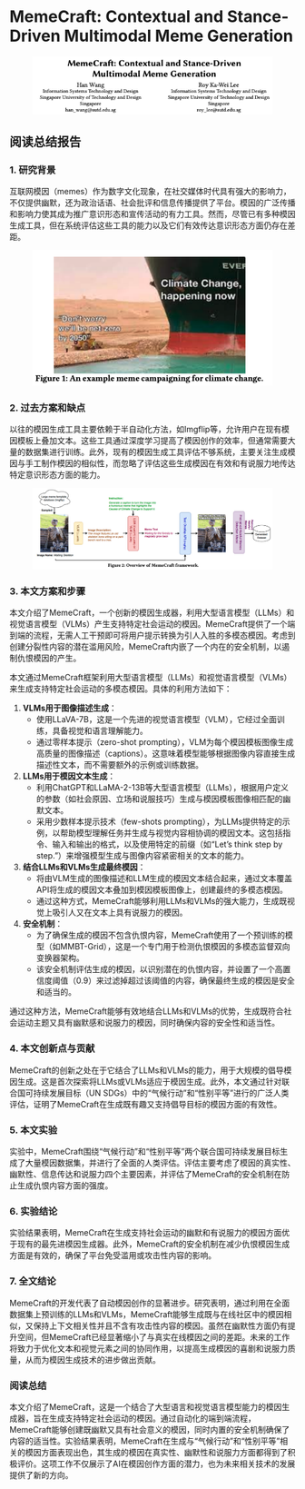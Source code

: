 # MemeCraft: Contextual and Stance-Driven Multimodal Meme Generation

<figure><img src="../.gitbook/assets/image (1) (1) (1) (1) (1) (1) (1) (1) (1) (1) (1) (1) (1) (1) (1) (1) (1) (1) (1) (1) (1) (1) (1) (1) (1) (1) (1) (1) (1).png" alt=""><figcaption></figcaption></figure>

## 阅读总结报告

### 1. 研究背景

互联网模因（memes）作为数字文化现象，在社交媒体时代具有强大的影响力，不仅提供幽默，还为政治话语、社会批评和信息传播提供了平台。模因的广泛传播和影响力使其成为推广意识形态和宣传活动的有力工具。然而，尽管已有多种模因生成工具，但在系统评估这些工具的能力以及它们有效传达意识形态方面仍存在差距。

<figure><img src="../.gitbook/assets/image (2) (1) (1) (1) (1) (1) (1) (1) (1) (1) (1) (1) (1) (1) (1) (1) (1) (1) (1) (1) (1) (1) (1) (1) (1) (1) (1) (1) (1).png" alt=""><figcaption></figcaption></figure>

### 2. 过去方案和缺点

以往的模因生成工具主要依赖于半自动化方法，如Imgflip等，允许用户在现有模因模板上叠加文本。这些工具通过深度学习提高了模因创作的效率，但通常需要大量的数据集进行训练。此外，现有的模因生成工具评估不够系统，主要关注生成模因与手工制作模因的相似性，而忽略了评估这些生成模因在有效和有说服力地传达特定意识形态方面的能力。

<figure><img src="../.gitbook/assets/image (3) (1) (1) (1) (1) (1) (1) (1) (1) (1) (1) (1) (1) (1) (1) (1) (1) (1) (1) (1) (1) (1) (1) (1) (1) (1) (1) (1) (1).png" alt=""><figcaption></figcaption></figure>

### 3. 本文方案和步骤

本文介绍了MemeCraft，一个创新的模因生成器，利用大型语言模型（LLMs）和视觉语言模型（VLMs）产生支持特定社会运动的模因。MemeCraft提供了一个端到端的流程，无需人工干预即可将用户提示转换为引人入胜的多模态模因。考虑到创建分裂性内容的潜在滥用风险，MemeCraft内嵌了一个内在的安全机制，以遏制仇恨模因的产生。



本文通过MemeCraft框架利用大型语言模型（LLMs）和视觉语言模型（VLMs）来生成支持特定社会运动的多模态模因。具体的利用方法如下：

1. **VLMs用于图像描述生成**：
   * 使用LLaVA-7B，这是一个先进的视觉语言模型（VLM），它经过全面训练，具备视觉和语言理解能力。
   * 通过零样本提示（zero-shot prompting），VLM为每个模因模板图像生成高质量的图像描述（captions）。这意味着模型能够根据图像内容直接生成描述性文本，而不需要额外的示例或训练数据。
2. **LLMs用于模因文本生成**：
   * 利用ChatGPT和LLaMA-2-13B等大型语言模型（LLMs），根据用户定义的参数（如社会原因、立场和说服技巧）生成与模因模板图像相匹配的幽默文本。
   * 采用少数样本提示技术（few-shots prompting），为LLMs提供特定的示例，以帮助模型理解任务并生成与视觉内容相协调的模因文本。这包括指令、输入和输出的格式，以及使用特定的前缀（如“Let’s think step by step.”）来增强模型生成与图像内容紧密相关的文本的能力。
3. **结合LLMs和VLMs生成最终模因**：
   * 将由VLM生成的图像描述和LLM生成的模因文本结合起来，通过文本覆盖API将生成的模因文本叠加到模因模板图像上，创建最终的多模态模因。
   * 通过这种方式，MemeCraft能够利用LLMs和VLMs的强大能力，生成既视觉上吸引人又在文本上具有说服力的模因。
4. **安全机制**：
   * 为了确保生成的模因不包含仇恨内容，MemeCraft使用了一个预训练的模型（如MMBT-Grid），这是一个专门用于检测仇恨模因的多模态监督双向变换器架构。
   * 该安全机制评估生成的模因，以识别潜在的仇恨内容，并设置了一个高置信度阈值（0.9）来过滤掉超过该阈值的内容，确保最终生成的模因是安全和适当的。

通过这种方法，MemeCraft能够有效地结合LLMs和VLMs的优势，生成既符合社会运动主题又具有幽默感和说服力的模因，同时确保内容的安全性和适当性。





### 4. 本文创新点与贡献

MemeCraft的创新之处在于它结合了LLMs和VLMs的能力，用于大规模的倡导模因生成。这是首次探索将LLMs或VLMs适应于模因生成。此外，本文通过针对联合国可持续发展目标（UN SDGs）中的“气候行动”和“性别平等”进行的广泛人类评估，证明了MemeCraft在生成既有趣又支持倡导目标的模因方面的有效性。

### 5. 本文实验

实验中，MemeCraft围绕“气候行动”和“性别平等”两个联合国可持续发展目标生成了大量模因数据集，并进行了全面的人类评估。评估主要考虑了模因的真实性、幽默性、信息传达和说服力四个主要因素，并评估了MemeCraft的安全机制在防止生成仇恨内容方面的强度。

### 6. 实验结论

实验结果表明，MemeCraft在生成支持社会运动的幽默和有说服力的模因方面优于现有的最先进模因生成器。此外，MemeCraft的安全机制在减少仇恨模因生成方面是有效的，确保了平台免受滥用或攻击性内容的影响。

### 7. 全文结论

MemeCraft的开发代表了自动模因创作的显著进步。研究表明，通过利用在全面数据集上预训练的LLMs和VLMs，MemeCraft能够生成既与在线社区中的模因相似，又保持上下文相关性并且不含有攻击性内容的模因。虽然在幽默性方面仍有提升空间，但MemeCraft已经显著缩小了与真实在线模因之间的差距。未来的工作将致力于优化文本和视觉元素之间的协同作用，以提高生成模因的喜剧和说服力质量，从而为模因生成技术的进步做出贡献。

### 阅读总结

本文介绍了MemeCraft，这是一个结合了大型语言和视觉语言模型能力的模因生成器，旨在生成支持特定社会运动的模因。通过自动化的端到端流程，MemeCraft能够创建既幽默又具有社会意义的模因，同时内置的安全机制确保了内容的适当性。实验结果表明，MemeCraft在生成与“气候行动”和“性别平等”相关的模因方面表现出色，其生成的模因在真实性、幽默性和说服力方面都得到了积极评价。这项工作不仅展示了AI在模因创作方面的潜力，也为未来相关技术的发展提供了新的方向。
